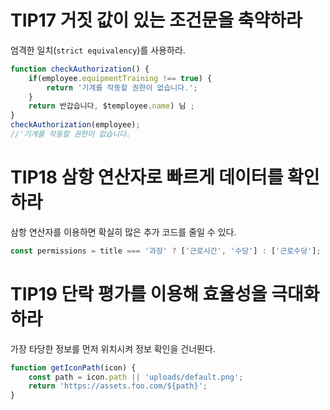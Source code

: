 # TIP17 거짓 값이 있는 조건문을 축약하라

엄격한 일치(`strict equivalency`)를 사용하라.

```jsx
function checkAuthorization() {
	if(employee.equipmentTraining !== true) {
		return '기계를 작동할 권한이 없습니다.';
	}
	return 반갑습니다, $temployee.name) 님 ;
} 
checkAuthorization(employee);
//'기계를 작동할 권한이 없습니다.
```

# TIP18 삼항 연산자로 빠르게 데이터를 확인하라

삼항 연산자를 이용하면 확실히 많은 추가 코드를 줄일 수 있다.

```jsx
const permissions = title === '과장' ? ['근로시간', '수당'] : ['근로수당'];
```

# TIP19 단락 평가를 이용해 효율성을 극대화하라

가장 타당한 정보를 먼저 위치시켜 정보 확인을 건너뛴다. 

```jsx
function getIconPath(icon) {
	const path = icon.path || 'uploads/default.png';
	return 'https://assets.foo.com/${path}';
}
```